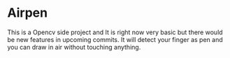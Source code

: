 # Airpen

This is a Opencv side project and It is right now very basic but there would be new features in upcoming commits.
It will detect your finger as pen and you can draw in air without touching anything.
